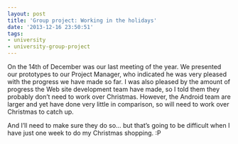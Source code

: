 ```yaml
---
layout: post
title: 'Group project: Working in the holidays'
date: '2013-12-16 23:50:51'
tags:
- university
- university-group-project
---
```


On the 14th of December was our last meeting of the year. We presented our prototypes to our Project Manager, who indicated he was very pleased with the progress we have made so far. I was also pleased by the amount of progress the Web site development team have made, so I told them they probably don’t need to work over Christmas. However, the Android team are larger and yet have done very little in comparison, so will need to work over Christmas to catch up.

And I’ll need to make sure they do so… but that’s going to be difficult when I have just one week to do my Christmas shopping. :P



